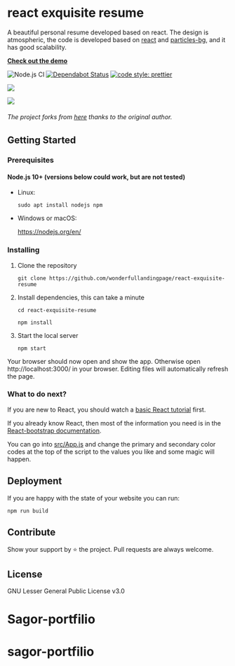 # react exquisite resume

A beautiful personal resume developed based on react. The design is atmospheric, the code is developed based on [react](https://reactjs.org/) and [particles-bg](https://github.com/lindelof/particles-bg), and it has good scalability.

[**Check out the demo**](https://wonderfullandingpage.github.io/react-exquisite-resume/)

![Node.js CI](https://github.com/dunky11/react-saas-template/workflows/Node.js%20CI/badge.svg)
[![Dependabot Status](https://api.dependabot.com/badges/status?host=github&repo=dunky11/react-saas-template)](https://dependabot.com)
[![code style: prettier](https://img.shields.io/badge/code_style-prettier-ff69b4.svg)](https://github.com/prettier/prettier)

![](https://github.com/wonderfullandingpage/react-exquisite-resume/blob/master/src/assets/b1.jpg?raw=true)

![](https://github.com/wonderfullandingpage/react-exquisite-resume/blob/master/src/assets/b2.jpg?raw=true)

###### The project forks from [here](https://github.com/hashirshoaeb/home) thanks to the original author.

## Getting Started

### Prerequisites

#### Node.js 10+ (versions below could work, but are not tested)

* Linux:

   ```
   sudo apt install nodejs npm
   ```

* Windows or macOS:

   https://nodejs.org/en/

### Installing

1. Clone the repository

   ```
   git clone https://github.com/wonderfullandingpage/react-exquisite-resume
   ```
2. Install dependencies, this can take a minute

   ```
   cd react-exquisite-resume

   npm install
   ```
3. Start the local server

   ```
   npm start
   ```

Your browser should now open and show the app. Otherwise open http://localhost:3000/ in your browser. Editing files will automatically refresh the page.

### What to do next?

If you are new to React, you should watch a [basic React tutorial](https://www.youtube.com/results?search_query=react+tutorial) first.

If you already know React, then most of the information you need is in the [React-bootstrap documentation](https://react-bootstrap.github.io/).

You can go into [src/App.js](/src/App.js) and change the primary and secondary color codes at the top of the script to the values you like and some magic will happen.

## Deployment

If you are happy with the state of your website you can run:

```
npm run build 
```


## Contribute
Show your support by ⭐ the project. Pull requests are always welcome.

## License
GNU Lesser General Public License v3.0
# Sagor-portfilio
# sagor-portfilio
